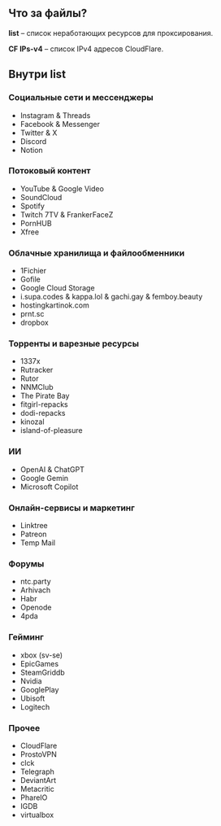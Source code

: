 ## Что за файлы?
**list** – список неработающих ресурсов для проксирования.  

**CF IPs-v4** – список IPv4 адресов CloudFlare.

## Внутри **list**
### Социальные сети и мессенджеры
- Instagram & Threads
- Facebook & Messenger
- Twitter & X
- Discord
- Notion
### Потоковый контент
- YouTube & Google Video
- SoundCloud
- Spotify
- Twitch  7TV & FrankerFaceZ
- PornHUB
- Xfree
### Облачные хранилища и файлообменники
- 1Fichier
- Gofile
- Google Cloud Storage
- i.supa.codes & kappa.lol & gachi.gay & femboy.beauty
- hostingkartinok.com
- prnt.sc
- dropbox
### Торренты и варезные ресурсы
- 1337x
- Rutracker
- Rutor
- NNMClub
- The Pirate Bay
- fitgirl-repacks
- dodi-repacks
- kinozal
- island-of-pleasure
### ИИ
- OpenAI & ChatGPT
- Google Gemin
- Microsoft Copilot
### Онлайн-сервисы и маркетинг
- Linktree
- Patreon
- Temp Mail
### Форумы
- ntc.party
- Arhivach
- Habr
- Openode
- 4pda
### Гейминг
- xbox (sv-se)
- EpicGames
- SteamGriddb
- Nvidia
- GooglePlay
- Ubisoft
- Logitech
### Прочее
- CloudFlare
- ProstoVPN
- clck
- Telegraph
- DeviantArt
- Metacritic
- PhareIO
- IGDB
- virtualbox
